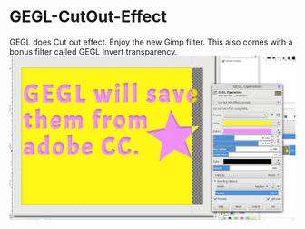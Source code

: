 # GEGL-CutOut-Effect
GEGL does Cut out effect. Enjoy the new Gimp filter. This also comes with a bonus filter called GEGL Invert transparency.
![image preview](preview_gegl_cut_out.png)
